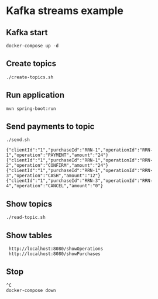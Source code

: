 # Kafka streams example



 

## Kafka start 
`docker-compose up -d`  

## Create topics
`./create-topics.sh`

## Run application
`mvn spring-boot:run`

## Send payments to topic
`./send.sh`
```
{"clientId":"1","purchaseId":"RRN-1","operationId":"RRN-1","operation":"PAYMENT","amount":"24"}
{"clientId":"1","purchaseId":"RRN-1","operationId":"RRN-2","operation":"CONFIRM","amount":"24"}
{"clientId":"1","purchaseId":"RRN-1","operationId":"RRN-3","operation":"CASH","amount":"12"}
{"clientId":"1","purchaseId":"RRN-3","operationId":"RRN-4","operation":"CANCEL","amount":"0"}
```
## Show topics
```
./read-topic.sh
```
## Show tables
```
 http://localhost:8080/showOperations
 http://localhost:8080/showPurchases
``` 

## Stop
```
^C
docker-compose down
```